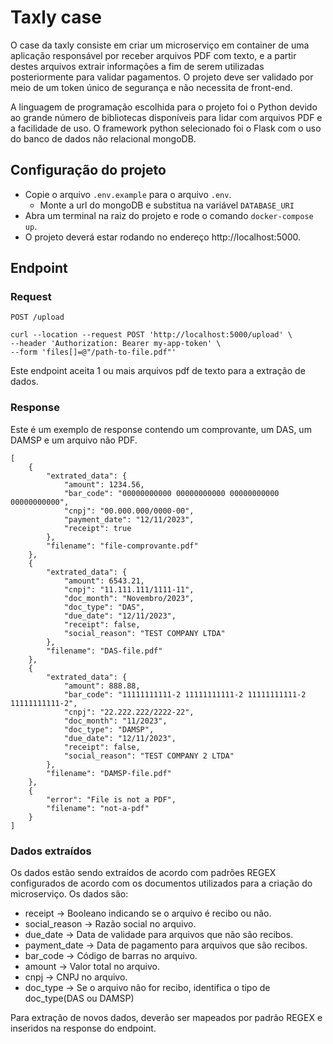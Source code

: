 # Taxly case

O case da taxly consiste em criar um microserviço em container de uma aplicação responsável por receber arquivos PDF com texto, e a partir destes arquivos extrair informações a fim de serem utilizadas posteriormente para validar pagamentos. O projeto deve ser validado por meio de um token único de segurança e não necessita de front-end.

A linguagem de programação escolhida para o projeto foi o Python devido ao grande número de bibliotecas disponíveis para lidar com arquivos PDF e a facilidade de uso. O framework python selecionado foi o Flask com o uso do banco de dados não relacional mongoDB.

## Configuração do projeto

- Copie o arquivo `.env.example` para o arquivo `.env`.
  - Monte a url do mongoDB e substitua na variável `DATABASE_URI`
- Abra um terminal na raiz do projeto e rode o comando `docker-compose up`.
- O projeto deverá estar rodando no endereço http://localhost:5000.

## Endpoint

### Request

`POST /upload`

    curl --location --request POST 'http://localhost:5000/upload' \
    --header 'Authorization: Bearer my-app-token' \
    --form 'files[]=@"/path-to-file.pdf"'

Este endpoint aceita 1 ou mais arquivos pdf de texto para a extração de dados.

### Response

Este é um exemplo de response contendo um comprovante, um DAS, um DAMSP e um arquivo não PDF.

    [
        {
            "extrated_data": {
                "amount": 1234.56,
                "bar_code": "00000000000 00000000000 00000000000 00000000000",
                "cnpj": "00.000.000/0000-00",
                "payment_date": "12/11/2023",
                "receipt": true
            },
            "filename": "file-comprovante.pdf"
        },
        {
            "extrated_data": {
                "amount": 6543.21,
                "cnpj": "11.111.111/1111-11",
                "doc_month": "Novembro/2023",
                "doc_type": "DAS",
                "due_date": "12/11/2023",
                "receipt": false,
                "social_reason": "TEST COMPANY LTDA"
            },
            "filename": "DAS-file.pdf"
        },
        {
            "extrated_data": {
                "amount": 888.88,
                "bar_code": "11111111111-2 11111111111-2 11111111111-2 11111111111-2",
                "cnpj": "22.222.222/2222-22",
                "doc_month": "11/2023",
                "doc_type": "DAMSP",
                "due_date": "12/11/2023",
                "receipt": false,
                "social_reason": "TEST COMPANY 2 LTDA"
            },
            "filename": "DAMSP-file.pdf"
        },
        {
            "error": "File is not a PDF",
            "filename": "not-a-pdf"
        }
    ]

### Dados extraídos

Os dados estão sendo extraídos de acordo com padrões REGEX configurados de acordo com os documentos utilizados para a criação do microserviço. Os dados são:

- receipt -> Booleano indicando se o arquivo é recibo ou não.
- social_reason -> Razão social no arquivo.
- due_date -> Data de validade para arquivos que não são recibos.
- payment_date -> Data de pagamento para arquivos que são recibos.
- bar_code -> Código de barras no arquivo.
- amount -> Valor total no arquivo.
- cnpj -> CNPJ no arquivo.
- doc_type -> Se o arquivo não for recibo, identifica o tipo de doc_type(DAS ou DAMSP)

Para extração de novos dados, deverão ser mapeados por padrão REGEX e inseridos na response do endpoint.
